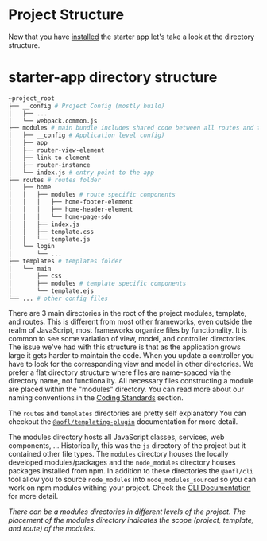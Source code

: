 # Project Structure

Now that you have [installed](getting-started/installation.md) the starter app let's take a look at the directory structure.

# starter-app directory structure

```bash
~project_root
├── __config # Project Config (mostly build)
│   ├── ...
│   └── webpack.common.js
├── modules # main bundle includes shared code between all routes and templates
│   ├── __config # Application level config)
│   ├── app
│   ├── router-view-element
│   ├── link-to-element
│   ├── router-instance
│   └── index.js # entry point to the app
├── routes # routes folder
│   ├── home
│   │   ├── modules # route specific components
│   │   │   ├── home-footer-element
│   │   │   ├── home-header-element
│   │   │   └── home-page-sdo
│   │   ├── index.js
│   │   ├── template.css
│   │   └── template.js
│   └── login
│       └── ...
├── templates # templates folder
│   └── main
│       ├── css
│       ├── modules # template specific components
│       └── template.ejs
└── ... # other config files
```

There are 3 main directories in the root of the project modules, template, and routes. This is different from most other frameworks, even outside the realm of JavaScript, most frameworks organize files by functionality. It is common to see some variation of view, model, and controller directories. The issue we've had with this structure is that as the application grows large it gets harder to maintain the code. When you update a controller you have to look for the corresponding view and model in other directories. We prefer a flat directory structure where files are name-spaced via the directory name, not functionality. All necessary files constructing a module are placed within the "modules" directory. You can read more about our naming conventions in the [Coding Standards](housekeeping/coding-standards.md) section.

The `routes` and `templates` directories are pretty self explanatory You can checkout the [`@aofl/templating-plugin`](https://www.npmjs.com/package/@aofl/templating-plugin) documentation for more detail.

The modules directory hosts all JavaScript classes, services, web components, ... Historically, this was the `js` directory of the project but it contained other file types. The `modules` directory houses the locally developed modules/packages and the `node_modules` directory houses packages installed from npm. In addition to these directories the `@aofl/cli` tool allow you to source `node_modules` into `node_modules_sourced` so you can work on npm modules withing your project. Check the [CLI Documentation](https://www.npmjs.com/package/@aofl/cli) for more detail.

_There can be a modules directories in different levels of the project. The placement of the modules directory indicates the scope (project, template, and route) of the modules._

